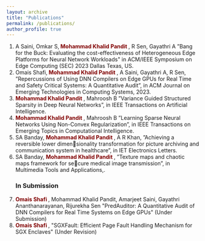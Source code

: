 ```yaml
---
layout: archive
title: "Publications"
permalink: /publications/
author_profile: true
---
```

<ol>
  <li>
A Saini, Omkar S,<b> <span  style="color: Maroon;"> Mohammad Khalid Pandit</span> </b>, R Sen, Gayathri A ”Bang for the Buck: Evaluating the cost-effectiveness of Heterogeneous Edge Platforms for Neural Network Workloads" in ACM/IEEE Symposium on Edge Computing (SEC) 2023 Dallas Texas, US.
 </li>
  <li>
Omais Shafi,<b> <span  style="color: Maroon;"> Mohammad Khalid Pandit</span> </b>, A Saini, Gayathri A, R Sen, ”Repercussions of Using DNN Compilers on Edge GPUs for Real Time and Safety Critical Systems: A Quantitative Audit”, in ACM Journal on Emerging Technologies in Computing Systems, 2023.
  </li>
<li>
<b> <span  style="color: Maroon;"> Mohammad Khalid Pandit</span> </b>, Mahroosh  B ”Variance Guided Structured Sparsity in Deep Neural Networks”, in IEEE Transactions on Artificial Intelligence.
</li>

<li>
<b> <span  style="color: Maroon;"> Mohammad Khalid Pandit</span> </b>, Mahroosh  B ”Learning Sparse Neural Networks Using
Non-Convex Regularization”, in IEEE Transactions on Emerging Topics in Computational Intelligence.
</li>

  <li>
SA Banday, <b> <span  style="color: Maroon;"> Mohammad Khalid Pandit</span> </b>, A R Khan, ”Achieving a reversible lower dimensionality transformation for picture archiving and communication system in healthcare”, in IET Electronics Letters.
</li>
<li>
SA Banday, <b> <span  style="color: Maroon;"> Mohammad Khalid Pandit</span> </b>, ”Texture maps and chaotic maps framework for secure medical image transmission”, in Multimedia Tools and Applications,.
</li>
 <h3> In Submission </h3>
  
  <li><b> <span  style="color: Maroon;"> Omais Shafi </span> </b>, Mohammad Khalid Pandit, Amarjeet Saini, Gayathri Ananthanarayanan, Rijurekha Sen "PredAuditor: A Quantitative Audit of DNN
Compilers for Real Time Systems on Edge GPUs" (Under Submission)
  </li>
  <li><b> <span  style="color: Maroon;"> Omais Shafi </span> </b>, "SGXFault: Efficient Page Fault Handling Mechanism for SGX Enclaves" (Under Revision)
  </li>
</ol>
